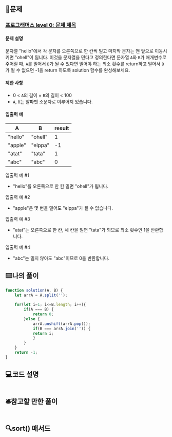 ## 📝문제
### [프로그래머스 level 0: 문제 제목](링크)
#### 문제 설명
<p>문자열 "hello"에서 각 문자를 오른쪽으로 한 칸씩 밀고 마지막 문자는 맨 앞으로 이동시키면 "ohell"이 됩니다. 이것을 문자열을 민다고 정의한다면 문자열 <code>A</code>와 <code>B</code>가 매개변수로 주어질 때, <code>A</code>를 밀어서 <code>B</code>가 될 수 있다면 밀어야 하는 최소 횟수를 return하고 밀어서 <code>B</code>가 될 수 없으면 -1을 return 하도록 solution 함수를 완성해보세요.</p>

#### 제한 사항
<ul>
<li>0 &lt; <code>A</code>의 길이 = <code>B</code>의 길이 &lt; 100</li>
<li><code>A</code>, <code>B</code>는 알파벳 소문자로 이루어져 있습니다.</li>
</ul>

#### 입출력 예
<table class="table">
        <thead><tr>
<th>A</th>
<th>B</th>
<th>result</th>
</tr>
</thead>
        <tbody><tr>
<td>"hello"</td>
<td>"ohell"</td>
<td>1</td>
</tr>
<tr>
<td>"apple"</td>
<td>"elppa"</td>
<td>-1</td>
</tr>
<tr>
<td>"atat"</td>
<td>"tata"</td>
<td>1</td>
</tr>
<tr>
<td>"abc"</td>
<td>"abc"</td>
<td>0</td>
</tr>
</tbody>
      </table>

입출력 예 #1
<ul>
<li>"hello"를 오른쪽으로 한 칸 밀면 "ohell"가 됩니다.</li>
</ul>

입출력 예 #2
<ul>
<li>"apple"은 몇 번을 밀어도 "elppa"가 될 수 없습니다.</li>
</ul>
<p>입출력 예 #3</p>

<ul>
<li>"atat"는 오른쪽으로 한 칸, 세 칸을 밀면 "tata"가 되므로 최소 횟수인 1을 반환합니다.</li>
</ul>

<p>입출력 예 #4</p>

<ul>
<li>"abc"는 밀지 않아도 "abc"이므로 0을 반환합니다.</li>
</ul>




## ⌨️나의 풀이
```js
function solution(A, B) {
    let arrA = A.split('');
    
    for(let i=1; i<=B.length; i++){
        if(A === B) {
            return 0;
        }else {
            arrA.unshift(arrA.pop());
            if(B === arrA.join('')) {
            return i;
            }
        }
    }    
    return -1;
}
```

## 💻코드 설명
```js
```

## 🛎️참고할 만한 풀이

```js

```

## 🔍sort() 매서드